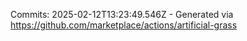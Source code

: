 Commits: 2025-02-12T13:23:49.546Z - Generated via https://github.com/marketplace/actions/artificial-grass
<br>
